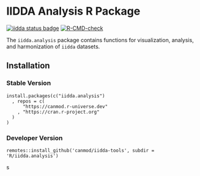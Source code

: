 # IIDDA Analysis R Package

<!-- badges: start -->
[![iidda status badge](https://canmod.r-universe.dev/badges/iidda.analysis)](https://canmod.r-universe.dev/iidda.analysis)
[![R-CMD-check](https://github.com/canmod/iidda-tools/actions/workflows/R-CMD-check-iidda.analysis.yaml/badge.svg)](https://github.com/stevencarlislewalker/iidda-tools/actions/workflows/R-CMD-check-iidda.analysis.yaml)
<!-- badges: end -->

The `iidda.analysis` package contains functions for visualization, analysis, and harmonization of `iidda` datasets.

## Installation

### Stable Version

```
install.packages(c("iidda.analysis")
  , repos = c(
      "https://canmod.r-universe.dev"
    , "https://cran.r-project.org"
  )
)
```

### Developer Version

```
remotes::install_github('canmod/iidda-tools', subdir = 'R/iidda.analysis')
```
s
